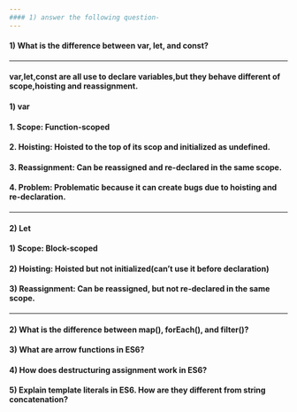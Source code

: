 ```yaml
---
#### 1) answer the following question-
---
```


#### 1) What is the difference between var, let, and const?

---

#### var,let,const are all use to declare variables,but they behave different of scope,hoisting and reassignment.

#### 1) var

#### 1. **Scope:** Function-scoped

#### 2. **Hoisting:** Hoisted to the top of its scop and initialized as undefined.

#### 3. **Reassignment:** Can be reassigned and re-declared in the same scope.

#### 4. **Problem:** Problematic because it can create bugs due to hoisting and re-declaration.

---

#### 2) Let

#### 1) Scope: Block-scoped

#### 2) Hoisting: Hoisted but not initialized(can’t use it before declaration)

#### 3) Reassignment: Can be reassigned, but not re-declared in the same scope.

---

#### 2) What is the difference between map(), forEach(), and filter()?

#### 3) What are arrow functions in ES6?

#### 4) How does destructuring assignment work in ES6?

#### 5) Explain template literals in ES6. How are they different from string concatenation?
